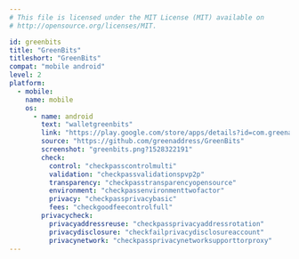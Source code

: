 ```yaml
---
# This file is licensed under the MIT License (MIT) available on
# http://opensource.org/licenses/MIT.

id: greenbits
title: "GreenBits"
titleshort: "GreenBits"
compat: "mobile android"
level: 2
platform:
  - mobile:
    name: mobile
    os:
      - name: android
        text: "walletgreenbits"
        link: "https://play.google.com/store/apps/details?id=com.greenaddress.greenbits_android_wallet"
        source: "https://github.com/greenaddress/GreenBits"
        screenshot: "greenbits.png?1528322191"
        check:
          control: "checkpasscontrolmulti"
          validation: "checkpassvalidationspvp2p"
          transparency: "checkpasstransparencyopensource"
          environment: "checkpassenvironmenttwofactor"
          privacy: "checkpassprivacybasic"
          fees: "checkgoodfeecontrolfull"
        privacycheck:
          privacyaddressreuse: "checkpassprivacyaddressrotation"
          privacydisclosure: "checkfailprivacydisclosureaccount"
          privacynetwork: "checkpassprivacynetworksupporttorproxy"
---
```

